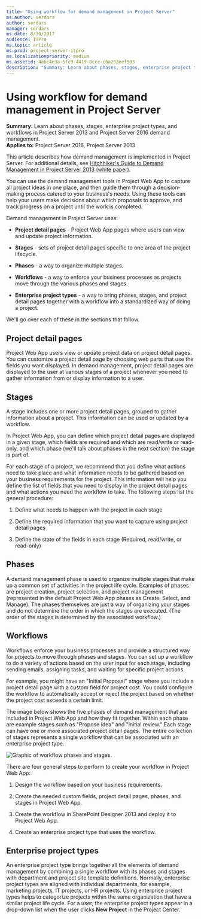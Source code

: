 ```yaml
---
title: "Using workflow for demand management in Project Server"
ms.author: serdars
author: serdars
manager: serdars
ms.date: 8/30/2017
audience: ITPro
ms.topic: article
ms.prod: project-server-itpro
ms.localizationpriority: medium
ms.assetid: 4abc4e3a-5fc9-4419-8cce-c6a233eef503
description: "Summary: Learn about phases, stages, enterprise project types, and workflows in Project Server 2013 and Project Server 2016 demand management."
---
```


# Using workflow for demand management in Project Server
 
 **Summary:** Learn about phases, stages, enterprise project types, and workflows in Project Server 2013 and Project Server 2016 demand management.<br/>
**Applies to:** Project Server 2016, Project Server 2013
  
This article describes how demand management is implemented in Project Server. For additional details, see [Hitchhiker's Guide to Demand Management in Project Server 2013 (white paper)](./project-server-2013-and-2016.md).
  
You can use the demand management tools in Project Web App to capture all project ideas in one place, and then guide them through a decision-making process catered to your business's needs. Using these tools can help your users make decisions about which proposals to approve, and track progress on a project until the work is completed.
  
Demand management in Project Server uses:
  
- **Project detail pages** - Project Web App pages where users can view and update project information.
    
- **Stages** - sets of project detail pages specific to one area of the project lifecycle.
    
- **Phases** - a way to organize multiple stages.
    
- **Workflows** - a way to enforce your business processes as projects move through the various phases and stages.
    
- **Enterprise project types** - a way to bring phases, stages, and project detail pages together with a workflow into a standardized way of doing a project.
    
We'll go over each of these in the sections that follow.
  
## Project detail pages

Project Web App users view or update project data on project detail pages. You can customize a project detail page by choosing web parts that use the fields you want displayed. In demand management, project detail pages are displayed to the user at various stages of a project whenever you need to gather information from or display information to a user.
  
## Stages

A stage includes one or more project detail pages, grouped to gather information about a project. This information can be used or updated by a workflow.
  
In Project Web App, you can define which project detail pages are displayed in a given stage, which fields are required and which are read/write or read-only, and which phase (we'll talk about phases in the next section) the stage is part of.
  
For each stage of a project, we recommend that you define what actions need to take place and what information needs to be gathered based on your business requirements for the project. This information will help you define the list of fields that you need to display in the project detail pages and what actions you need the workflow to take. The following steps list the general procedure:
  
1. Define what needs to happen with the project in each stage
    
2. Define the required information that you want to capture using project detail pages
    
3. Define the state of the fields in each stage (Required, read/write, or read-only)
    
## Phases

A demand management phase is used to organize multiple stages that make up a common set of activities in the project life cycle. Examples of phases are project creation, project selection, and project management (represented in the default Project Web App phases as Create, Select, and Manage). The phases themselves are just a way of organizing your stages and do not determine the order in which the stages are executed. (The order of the stages is determined by the associated workflow.)
  
## Workflows

Workflows enforce your business processes and provide a structured way for projects to move through phases and stages. You can set up a workflow to do a variety of actions based on the user input for each stage, including sending emails, assigning tasks, and waiting for specific project actions.
  
For example, you might have an "Initial Proposal" stage where you include a project detail page with a custom field for project cost. You could configure the workflow to automatically accept or reject the project based on whether the project cost exceeds a certain limit.
  
The image below shows the five phases of demand management that are included in Project Web App and how they fit together. Within each phase are example stages such as "Propose idea" and "Initial review." Each stage can have one or more associated project detail pages. The entire collection of stages represents a single workflow that can be associated with an enterprise project type.
  
![Graphic of workflow phases and stages.](images/WorkflowPhasesAndStages.png)
  
There are four general steps to perform to create your workflow in Project Web App:
  
1. Design the workflow based on your business requirements.
    
2. Create the needed custom fields, project detail pages, phases, and stages in Project Web App.
    
3. Create the workflow in SharePoint Designer 2013 and deploy it to Project Web App.
    
4. Create an enterprise project type that uses the workflow.
    
## Enterprise project types

An enterprise project type brings together all the elements of demand management by combining a single workflow with its phases and stages with department and project site template definitions. Normally, enterprise project types are aligned with individual departments, for example, marketing projects, IT projects, or HR projects. Using enterprise project types helps to categorize projects within the same organization that have a similar project life cycle. For a user, the enterprise project types appear in a drop-down list when the user clicks **New Project** in the Project Center.
